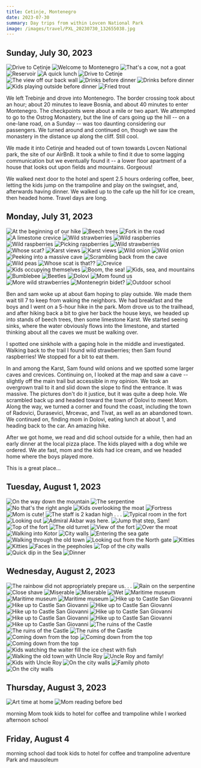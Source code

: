 ```yaml
---
title: Cetinje, Montenegro
date: 2023-07-30
summary: Day trips from within Lovcen National Park
image: /images/travel/PXL_20230730_132655038.jpg
---
```


## Sunday, July 30, 2023

![Drive to Cetinje](/images/travel/PXL_20230730_075847169.jpg)
![Welcome to Montenegro](/images/travel/PXL_20230730_084021860.MP.jpg)
![That's a cow, not a goat](/images/travel/PXL_20230730_092030023.jpg)
![Reservoir](/images/travel/PXL_20230730_093422645.MP.jpg)
![A quick lunch](/images/travel/PXL_20230730_095455716.jpg)
![Drive to Cetinje](/images/travel/PXL_20230730_102315721.MP.jpg)
![The view off our back wall](/images/travel/PXL_20230730_132655038.jpg)
![Drinks before dinner](/images/travel/PXL_20230730_143521926.jpg)
![Drinks before dinner](/images/travel/PXL_20230730_145853496.jpg)
![Kids playing outside before dinner](/images/travel/PXL_20230730_151759208.jpg)
![Fried trout](/images/travel/PXL_20230730_154214370.jpg)

We left Trebinje and drove into Montenegro.  The border crossing took about an hour; about 20 minutes to leave Bosnia, and about 40 minutes to enter Montenegro.  The checkpoints were about a mile or two apart.  We attempted to go to the Ostrog Monastery, but the line of cars going up the hill -- on a one-lane road, on a Sunday -- was too daunting considering our passengers.  We turned around and continued on, though we saw the monastery in the distance up along the cliff.  Still cool.

We made it into Cetinje and headed out of town towards Lovcen National park, the site of our AirBnB.  It took a while to find it due to some lagging communication but we eventually found it -- a lower floor apartment of a house that looks out upon fields and mountains.  Gorgeous!

We walked next door to the hotel and spent 2.5 hours ordering coffee, beer, letting the kids jump on the trampoline and play on the swingset, and, afterwards having dinner.  We walked up to the cafe up the hill for ice cream, then headed home.  Travel days are long.

## Monday, July 31, 2023

![At the beginning of our hike](/images/travel/PXL_20230731_070054099.jpg)
![Beech trees](/images/travel/PXL_20230731_071847687.MP.jpg)
![Fork in the road](/images/travel/PXL_20230731_072651899.jpg)
![A limestone crevice](/images/travel/PXL_20230731_073633218.jpg)
![Wild strawberries](/images/travel/PXL_20230731_074211768.jpg)
![Wild raspberries](/images/travel/PXL_20230731_074349992.jpg)
![Wild raspberries](/images/travel/PXL_20230731_074408807.jpg)
![Picking raspberries](/images/travel/PXL_20230731_074543076.jpg)
![Wild strawberries](/images/travel/PXL_20230731_074900084.jpg)
![Whose scat?](/images/travel/PXL_20230731_075405982.jpg)
![Karst views](/images/travel/PXL_20230731_075740509.jpg)
![Karst views](/images/travel/PXL_20230731_075908541.jpg)
![Wild onion](/images/travel/PXL_20230731_080459848.jpg)
![Wild onion](/images/travel/PXL_20230731_080604270.jpg)
![Peeking into a massive cave](/images/travel/PXL_20230731_092325758.jpg)
![Scrambling back from the cave](/images/travel/PXL_20230731_092743752.jpg)
![Wild peas](/images/travel/PXL_20230731_093405692.jpg)
![Whose scat is that??](/images/travel/PXL_20230731_094749676.jpg)
![Crevice](/images/travel/PXL_20230731_100347296.jpg)
![Kids occupying themselves](/images/travel/PXL_20230731_100532654.MP.jpg)
![Boom, the sea!](/images/travel/PXL_20230731_100717090.jpg)
![Kids, sea, and mountains](/images/travel/PXL_20230731_103334742.PANO.jpg)
![Bumblebee](/images/travel/PXL_20230731_103432571.jpg)
![Beetles](/images/travel/PXL_20230731_103944462.PORTRAIT.jpg)
![Dolovi](/images/travel/PXL_20230731_105037921.jpg)
![Mom found us](/images/travel/PXL_20230731_105138876.jpg)
![More wild strawberries](/images/travel/PXL_20230731_112505419.jpg)
![Montenegrin bidet?](/images/travel/PXL_20230731_115951461.jpg)
![Outdoor school](/images/travel/PXL_20230731_120509485.jpg)

Ben and sam woke up at about 6am hoping to play outside.  We made them wait till 7 to keep from waking the neighbors.  We had breakfast and the boys and I went on a 5-hour hike in the park.  Mom drove us to the trailhead, and after hiking back a bit to give her back the house keys, we headed up into stands of beech trees, then some limestone Karst.  We started seeing sinks, where the water obviously flows into the limestone, and started thinking about all the caves we must be walking over.  

I spotted one sinkhole with a gaping hole in the middle and investigated.  Walking back to the trail I found wild strawberries; then Sam found raspberries!  We stopped for a bit to eat them.

In and among the Karst, Sam found wild onions and we spotted some larger caves and crevices.  Continuing on, I looked at the map and saw a cave -- slightly off the main trail but accessible in my opinion.  We took an overgrown trail to it and slid down the slope to find the entrance.  It was massive.  The pictures don't do it justice, but it was quite a deep hole.   We scrambled back up and headed toward the town of Dolovi to meeet Mom.  Along the way, we turned a corner and found the coast, including the town of Radovici, Durasevici, Mrcevac, and Tivat, as well as an abandoned town.  We continued on, finding mom in Dolovi, eating lunch at about 1, and heading back to the car.  An amazing hike.

After we got home, we read and did school outside for a while, then had an early dinner at the local pizza place.  The kids played with a dog while we ordered.  We ate fast, mom and the kids had ice cream, and we headed home where the boys played more.

This is a great place...

## Tuesday, August 1, 2023

![On the way down the mountain](/images/travel/PXL_20230801_080326364.jpg)
![The serpentine](/images/travel/PXL_20230801_081822377.jpg)
![No that's the right angle](/images/travel/PXL_20230801_082015331.jpg)
![Kids overlooking the moat](/images/travel/PXL_20230801_084533287.jpg)
![Fortress](/images/travel/PXL_20230801_084700432.jpg)
![Mom is cute!](/images/travel/PXL_20230801_084925496.jpg)
![The staff is 2 kadan high . . .](/images/travel/PXL_20230801_085125201.jpg)
![Typical room in the fort](/images/travel/PXL_20230801_090425850.jpg)
![Looking out](/images/travel/PXL_20230801_090532595.jpg)
![Admiral Akbar was here.](/images/travel/PXL_20230801_090648137.MP.jpg)
![Jump that step, Sam!](/images/travel/PXL_20230801_090848030.MP.jpg)
![Top of the fort](/images/travel/PXL_20230801_090929175.jpg)
![The old turret](/images/travel/PXL_20230801_091625745.jpg)
![View of the fort](/images/travel/PXL_20230801_092114816.jpg)
![Over the moat](/images/travel/PXL_20230801_092310666.jpg)
![Walking into Kotor](/images/travel/PXL_20230801_100722733.jpg)
![City walls](/images/travel/PXL_20230801_100856330.MP.jpg)
![Entering the sea gate](/images/travel/PXL_20230801_102102798.jpg)
![Walking through the old town](/images/travel/PXL_20230801_112544811.jpg)
![Looking out from the North gate](/images/travel/PXL_20230801_112806078.jpg)
![Kitties](/images/travel/PXL_20230801_113343977.jpg)
![Kitties](/images/travel/PXL_20230801_113557864.jpg)
![Faces in the peepholes](/images/travel/PXL_20230801_115631704.jpg)
![Top of the city walls](/images/travel/PXL_20230801_115947138.jpg)
![Quick dip in the Sea](/images/travel/PXL_20230801_124750226.MP.jpg)
![Dinner](/images/travel/PXL_20230801_162129778.jpg)

## Wednesday, August 2, 2023

![The rainbow did not appropriately prepare us. . .](/images/travel/PXL_20230802_053759003.MP.jpg)
![Rain on the serpentine](/images/travel/PXL_20230802_060105637.MP.jpg)
![Close shave](/images/travel/PXL_20230802_061550184.jpg)
![Miserable](/images/travel/PXL_20230802_065422745.MP.jpg)
![Miserable](/images/travel/PXL_20230802_065608257.jpg)
![Wet](/images/travel/PXL_20230802_071128986.jpg)
![Maritime museum](/images/travel/PXL_20230802_080707004.jpg)
![Maritime museum](/images/travel/PXL_20230802_081250580.jpg)
![Maritime museum](/images/travel/PXL_20230802_081617849.jpg)
![Hike up to Castle San Giovanni](/images/travel/PXL_20230802_084133491.jpg)
![Hike up to Castle San Giovanni](/images/travel/PXL_20230802_084546652.jpg)
![Hike up to Castle San Giovanni](/images/travel/PXL_20230802_085125353.MP.jpg)
![Hike up to Castle San Giovanni](/images/travel/PXL_20230802_085306954.jpg)
![Hike up to Castle San Giovanni](/images/travel/PXL_20230802_091108919.jpg)
![Hike up to Castle San Giovanni](/images/travel/PXL_20230802_091437821.jpg)
![Hike up to Castle San Giovanni](/images/travel/PXL_20230802_092148813.jpg)
![Hike up to Castle San Giovanni](/images/travel/PXL_20230802_092301637.jpg)
![The ruins of the Castle](/images/travel/PXL_20230802_093926308.jpg)
![The ruins of the Castle](/images/travel/PXL_20230802_094201488.jpg)
![The ruins of the Castle](/images/travel/PXL_20230802_094221206.jpg)
![Coming down from the top](/images/travel/PXL_20230802_095057163.jpg)
![Coming down from the top](/images/travel/PXL_20230802_100506137.jpg)
![Coming down from the top](/images/travel/PXL_20230802_101448152.jpg)
![Kids watching the waiter fill the ice chest with fish](/images/travel/PXL_20230802_115234208.jpg)
![Walking the old town with Uncle Roy](/images/travel/PXL_20230802_115827448.jpg)
![Uncle Roy and family!](/images/travel/PXL_20230802_121501793.jpg)
![Kids with Uncle Roy](/images/travel/PXL_20230802_122350609.jpg)
![On the city walls](/images/travel/PXL_20230802_123106974.jpg)
![Family photo](/images/travel/PXL_20230802_123442787.jpg)
![On the city walls](/images/travel/PXL_20230802_124330955.jpg)

## Thursday, August 3, 2023

![Art time at home](/images/travel/PXL_20230803_115226891.jpg)
![Mom reading before bed](/images/travel/PXL_20230803_171403187.jpg)

morning
Mom took kids to hotel for coffee and trampoline while I worked
afternoon school

## Friday, August 4
morning school
dad took kids to hotel for coffee and trampoline
adventure Park and mausoleum 


